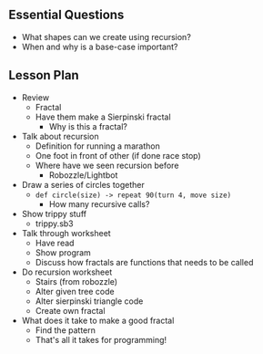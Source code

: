 ## Essential Questions

- What shapes can we create using recursion?
- When and why is a base-case important?

## Lesson Plan

- Review
    - Fractal
    - Have them make a Sierpinski fractal
        - Why is this a fractal?
- Talk about recursion
    - Definition for running a marathon
    - One foot in front of other (if done race stop)
    - Where have we seen recursion before
        - Robozzle/Lightbot
- Draw a series of circles together
    - `def circle(size) -> repeat 90(turn 4, move size)`
        - How many recursive calls?
- Show trippy stuff
    - trippy.sb3
- Talk through worksheet
    - Have read
    - Show program
    - Discuss how fractals are functions that needs to be called
- Do recursion worksheet
    - Stairs (from robozzle)
    - Alter given tree code
    - Alter sierpinski triangle code
    - Create own fractal
- What does it take to make a good fractal
    - Find the pattern
    - That's all it takes for programming!
